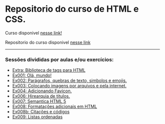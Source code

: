 # Repositorio do curso de HTML e CSS.

Curso disponivel [nesse link!](https://www.youtube.com/playlist?list=PLHz_AreHm4dkZ9-atkcmcBaMZdmLHft8n)  

Repositorio do curso disponivel [nesse link](https://github.com/gustavoguanabara/html-css)
<hr>

### Sessões divididas por aulas e/ou exercícios:

- [Extra: Biblioteca de tags para HTML](https://www.instagram.com/p/CHiQXYPgXTU/)
- [Ex001: Olá, mundo!](https://github.com/CalebeEvangelista/Curso-HTML-CSS-CursoEmVideo/blob/main/Exercicios/Ex001/index.html)
- [Ex002: Parágrafos, quebras de texto, simbolos e emojis.](https://github.com/CalebeEvangelista/Curso-HTML-CSS-CursoEmVideo/blob/main/Exercicios/Ex002/index.html)
- [Ex003: Colocando imagens por arquivos e pela internet.](https://github.com/CalebeEvangelista/Curso-HTML-CSS-CursoEmVideo/blob/main/Exercicios/Ex003/index.html)
- [Ex004: Adicionando Favicon.](https://github.com/CalebeEvangelista/Curso-HTML-CSS-CursoEmVideo/blob/main/Exercicios/Ex004/index.html)
- [Ex006: Hirearquia de titulos.](https://github.com/CalebeEvangelista/Curso-HTML-CSS-CursoEmVideo/blob/main/Exercicios/Ex006/index.html)
- [Ex007: Semantica HTML 5](https://github.com/CalebeEvangelista/Curso-HTML-CSS-CursoEmVideo/blob/main/Exercicios/Ex007/index.html)
- [Ex008: Formatações adicionais em HTML](https://github.com/CalebeEvangelista/Curso-HTML-CSS-CursoEmVideo/blob/main/Exercicios/Ex008/index.html)
- [Ex008b: Citações e códigos](https://github.com/CalebeEvangelista/Curso-HTML-CSS-CursoEmVideo/blob/main/Exercicios/Ex009/inderx.html)
- [Ex009: Listas ordenadas](https://github.com/CalebeEvangelista/Curso-HTML-CSS-CursoEmVideo/blob/main/Exercicios/Ex009/inderx.html)